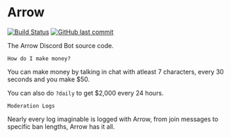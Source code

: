 # Arrow
[![Build Status](https://travis-ci.org/FozzieHi/Arrow.svg?branch=master)](https://travis-ci.org/FozzieHi/Arrow) [![GitHub last commit](https://img.shields.io/github/last-commit/fozziehi/arrow.svg?label=Last+updated)]()

The Arrow Discord Bot source code.

```
How do I make money?
```
You can make money by talking in chat with atleast 7 characters, every 30 seconds and you make $50.

You can also do `?daily` to get $2,000 every 24 hours.

```
Moderation Logs
```
Nearly every log imaginable is logged with Arrow, from join messages to specific ban lengths, Arrow has it all.